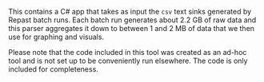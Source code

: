 This contains a C# app that takes as input the `csv` text sinks generated by Repast batch runs. Each batch run generates about 2.2 GB of raw data and this parser aggregates it down to between 1 and 2 MB of data that we then use for graphing and visuals.

Please note that the code included in this tool was created as an ad-hoc tool and is not set up to be conveniently run elsewhere. The code is only included for completeness.
